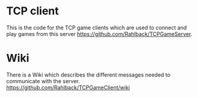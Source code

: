 # TCP client
This is the code for the TCP game clients which are used to connect and play games from this server https://github.com/Rahlback/TCPGameServer.

# Wiki
There is a Wiki which describes the different messages needed to communicate with the server.
https://github.com/Rahlback/TCPGameClient/wiki
